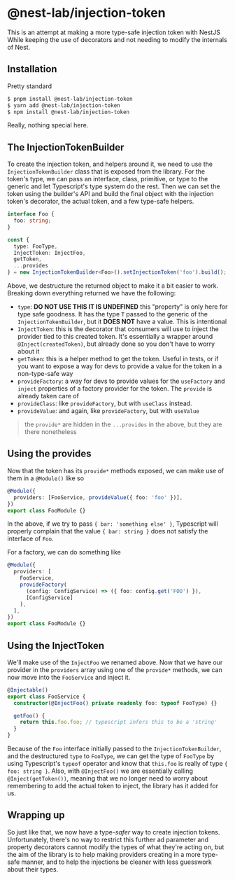 # @nest-lab/injection-token

This is an attempt at making a more type-safe injection token with NestJS While
keeping the use of decorators and not needing to modify the internals of Nest.

## Installation

Pretty standard

```sh
$ pnpm install @nest-lab/injection-token
$ yarn add @nest-lab/injection-token
$ npm install @nest-lab/injection-token
```

Really, nothing special here.

## The InjectionTokenBuilder

To create the injection token, and helpers around it, we need to use the
`InjectionTokenBuilder` class that is exposed from the library. For the token's
type, we can pass an interface, class, primitive, or type to the generic and
let Typescript's type system do the rest. Then we can set the token using the
builder's API and build the final object with the injection token's decorator,
the actual token, and a few type-safe helpers.

```ts
interface Foo {
  foo: string;
}

const {
  type: FooType,
  InjectToken: InjectFoo,
  getToken,
  ...provides
} = new InjectionTokenBuilder<Foo>().setInjectionToken('foo').build();
```

Above, we destructure the returned object to make it a bit easier to work.
Breaking down everything returned we have the following:

- `type`: **DO NOT USE THIS IT IS UNDEFINED** this "property" is only here for
  type safe goodness. It has the type `T` passed to the generic of the
  `InjectionTokenBuilder`, but it **DOES NOT** have a value. This is intentional
- `InjectToken`: this is the decorator that consumers will use to inject the
  provider tied to this created token. It's essentially a wrapper around
  `@Inject(createdToken)`, but already done so you don't have to worry about it
- `getToken`: this is a helper method to get the token. Useful in tests, or if
  you want to expose a way for devs to provide a value for the token in a
  non-type-safe way
- `provideFactory`: a way for devs to provide values for the `useFactory` and
  `inject` properties of a factory provider for the token. The `provide` is
  already taken care of
- `provideClass`: like `provideFactory`, but with `useClass` instead.
- `provideValue`: and again, like `provideFactory`, but with `useValue`

> the `provide*` are hidden in the `...provides` in the above, but they are
> there nonetheless

## Using the provides

Now that the token has its `provide*` methods exposed, we can make use of them
in a `@Module()` like so

```ts
@Module({
  providers: [FooService, provideValue({ foo: 'foo' })],
})
export class FooModule {}
```

In the above, if we try to pass `{ bar: 'something else' }`, Typescript will
properly complain that the value `{ bar: string }` does not satisfy the
interface of `Foo`.

For a factory, we can do something like

```ts
@Module({
  providers: [
    FooService,
    provideFactory(
      (config: ConfigService) => ({ foo: config.get('FOO') }),
      [ConfigService]
    ),
  ],
})
export class FooModule {}
```

## Using the InjectToken

We'll make use of the `InjectFoo` we renamed above. Now that we have our provider in the
`providers` array using one of the `provide*` methods, we can now move into the
`FooService` and inject it.

```ts
@Injectable()
export class FooService {
  constructor(@InjectFoo() private readonly foo: typeof FooType) {}

  getFoo() {
    return this.foo.foo; // typescript infers this to be a 'string'
  }
}
```

Because of the `Foo` interface initially passed to the `InjectionTokenBuilder`,
and the destructured `type` to `FooType`, we can get the type of `FooType` by
using Typescript's `typeof` operator and know that `this.foo` is really of type
`{ foo: string }`. Also, with `@InjectFoo()` we are essentially calling
`@Inject(getToken())`, meaning that we no longer need to worry about remembering
to add the actual token to inject, the library has it added for us.

## Wrapping up

So just like that, we now have a type-_safer_ way to create injection tokens.
Unfortunately, there's no way to restrict this further ad parameter and
property decorators cannot modify the types of what they're acting on, but
the aim of the library is to help making providers creating in a more type-safe
manner, and to help the injections be cleaner with less guesswork about their
types.
